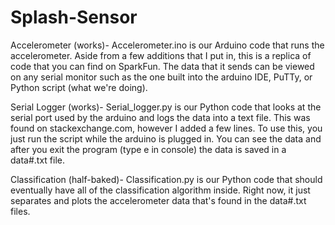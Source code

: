 # Splash-Sensor

Accelerometer (works)-
Accelerometer.ino is our Arduino code that runs the accelerometer. Aside from a few additions that I put in, this is a replica of code that 
you can find on SparkFun. The data that it sends can be viewed on any serial monitor such as the one built into the
arduino IDE, PuTTy, or Python script (what we're doing). 

Serial Logger (works)-
Serial_logger.py is our Python code that looks at the serial port used by the arduino and logs the data into a text file. This was found on
stackexchange.com, however I added a few lines. To use this, you just run the script while the arduino is plugged in. You can see 
the data and after you exit the program (type e in console) the data is saved in a data#.txt file.

Classification (half-baked)-
Classification.py is our Python code that should eventually have all of the classification algorithm inside. Right now, it just separates 
and plots the accelerometer data that's found in the data#.txt files. 
